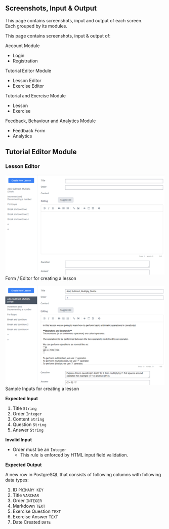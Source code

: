 ## Screenshots, Input & Output
This page contains screenshots, input and output of each screen.\
Each grouped by its modules.

This page contains screenshots, input & output of:

Account Module

* Login
* Registration

Tutorial Editor Module

* Lesson Editor
* Exercise Editor

Tutorial and Exercise Module

* Lesson
* Exercise

Feedback, Behaviour and Analytics Module

* Feedback Form
* Analytics

## Tutorial Editor Module
### Lesson Editor
![](markdown-images/lesson-editor-screenshot.png)\
Form / Editor for creating a lesson

![](markdown-images/lesson-editor-sample.png)\
Sample Inputs for creating a lesson

**Expected Input**

1. Title `String`
2. Order `Integer`
3. Content `String`
4. Question `String`
5. Answer `String`

**Invalid Input**

* Order must be an `Integer`
    * This rule is enforced by HTML input field validation.

**Expected Output**

A new row in PostgreSQL that consists of following columns with following data types:

1. ID `PRIMARY KEY`
2. Title `VARCHAR`
3. Order `INTEGER`
4. Markdown `TEXT`
5. Exercise Question `TEXT`
6. Exercise Answer `TEXT`
7. Date Created `DATE`


